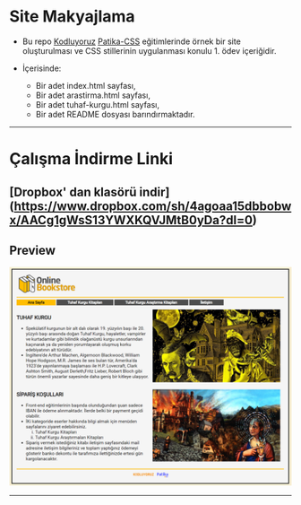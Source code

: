 # Site Makyajlama

 * Bu repo [Kodluyoruz](https://www.kodluyoruz.org) [Patika-CSS](https://app.patika.dev/courses/css/) eğitimlerinde örnek bir site oluşturulması ve CSS stillerinin uygulanması konulu 1. ödev içeriğidir.

 * İçerisinde:
    * Bir adet index.html sayfası,
    * Bir adet arastirma.html sayfası,
    * Bir adet tuhaf-kurgu.html sayfası, 
    * Bir adet README dosyası barındırmaktadır.
---
# Çalışma İndirme Linki

[Dropbox' dan klasörü indir] (https://www.dropbox.com/sh/4agoaa15dbbobwx/AACg1gWsS13YWXKQVJMtB0yDa?dl=0)
---
## Preview


![echo-emrealper](media/brand-files/echo-emrealper-css-odev-first-preview.png)

---
